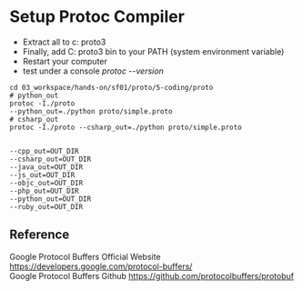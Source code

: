 # Setup Protoc Compiler

* Extract all to c: proto3  
* Finally, add C: proto3 bin to your PATH (system environment variable)  
* Restart your computer
* test under a console *protoc --version*

```
cd 03_workspace/hands-on/sf01/proto/5-coding/proto
# python_out
protoc -I./proto
--python_out=./python proto/simple.proto 
# csharp_out
protoc -I./proto --csharp_out=./python proto/simple.proto


--cpp_out=OUT_DIR
--csharp_out=OUT_DIR
--java_out=OUT_DIR
--js_out=OUT_DIR
--objc_out=OUT_DIR
--php_out=OUT_DIR
--python_out=OUT_DIR
--ruby_out=OUT_DIR

```

## Reference
Google Protocol Buffers Official Website
https://developers.google.com/protocol-buffers/  
Google Protocol Buffers Github
https://github.com/protocolbuffers/protobuf

